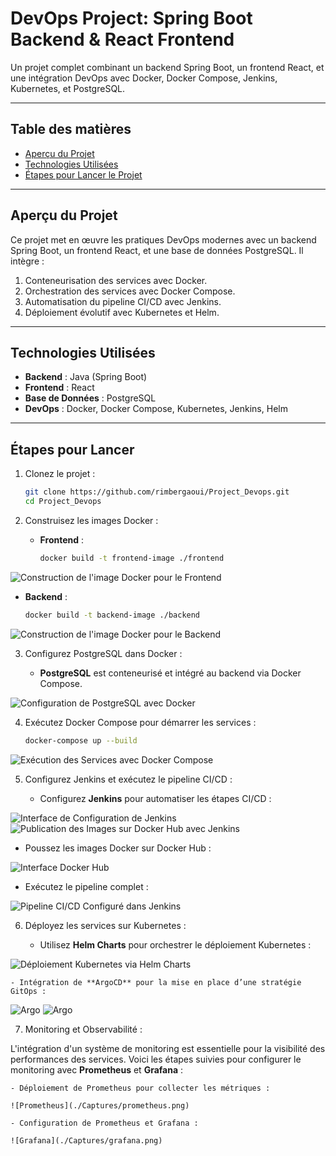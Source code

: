 # **DevOps Project: Spring Boot Backend & React Frontend**

Un projet complet combinant un backend Spring Boot, un frontend React, et une intégration DevOps avec Docker, Docker Compose, Jenkins, Kubernetes, et PostgreSQL.

---

## **Table des matières**
- [Aperçu du Projet](#aperçu-du-projet)
- [Technologies Utilisées](#technologies-utilisées)
- [Étapes pour Lancer le Projet](#étapes-pour-lancer-le-projet)

---

## **Aperçu du Projet**

Ce projet met en œuvre les pratiques DevOps modernes avec un backend Spring Boot, un frontend React, et une base de données PostgreSQL. Il intègre :

1. Conteneurisation des services avec Docker.
2. Orchestration des services avec Docker Compose.
3. Automatisation du pipeline CI/CD avec Jenkins.
4. Déploiement évolutif avec Kubernetes et Helm.

---


## **Technologies Utilisées**
- **Backend** : Java (Spring Boot)
- **Frontend** : React
- **Base de Données** : PostgreSQL
- **DevOps** : Docker, Docker Compose, Kubernetes, Jenkins, Helm

---

## **Étapes pour Lancer**

1. Clonez le projet :
   
   ```bash
   git clone https://github.com/rimbergaoui/Project_Devops.git
   cd Project_Devops

3. Construisez les images Docker :
   
   - **Frontend** :
     
     ```bash
     docker build -t frontend-image ./frontend
     
 ![Construction de l'image Docker pour le Frontend](./Captures/build_frontend.png)
 
   - **Backend** :
     
     ```bash
     docker build -t backend-image ./backend
     
 ![Construction de l'image Docker pour le Backend](./Captures/build_back.png) 

 3. Configurez PostgreSQL dans Docker :
    
    - **PostgreSQL** est conteneurisé et intégré au backend via Docker Compose.

![Configuration de PostgreSQL avec Docker](./Captures/postgres+docker.png)

 4. Exécutez Docker Compose pour démarrer les services :
    
    ```bash
    docker-compose up --build

![Exécution des Services avec Docker Compose](./Captures/docker_compose.png)  

5. Configurez Jenkins et exécutez le pipeline CI/CD :
   
   - Configurez **Jenkins** pour automatiser les étapes CI/CD :

![Interface de Configuration de Jenkins](./Captures/jenckins.png) 
![Publication des Images sur Docker Hub avec Jenkins](./Captures/docker_hub+jenkins.png)  

- Poussez les images Docker sur Docker Hub :

  
![Interface Docker Hub](./Captures/docker_hub.png) 
     
   - Exécutez le pipeline complet :

![Pipeline CI/CD Configuré dans Jenkins](./Captures/pipline_jenkins.png) 
   
6. Déployez les services sur Kubernetes :
   
    - Utilisez **Helm Charts** pour orchestrer le déploiement Kubernetes :
      
![Déploiement Kubernetes via Helm Charts](./Captures/charts.png)  

    - Intégration de **ArgoCD** pour la mise en place d’une stratégie GitOps : 
    
![Argo](./Captures/argocd2.png) 
![Argo](./Captures/argocd.png) 

7. Monitoring et Observabilité :

L'intégration d'un système de monitoring est essentielle pour la visibilité des performances des services. Voici les étapes suivies pour configurer le monitoring avec **Prometheus** et **Grafana** :

    - Déploiement de Prometheus pour collecter les métriques : 
    
    ![Prometheus](./Captures/prometheus.png) 

    - Configuration de Prometheus et Grafana : 

    ![Grafana](./Captures/grafana.png) 


    
